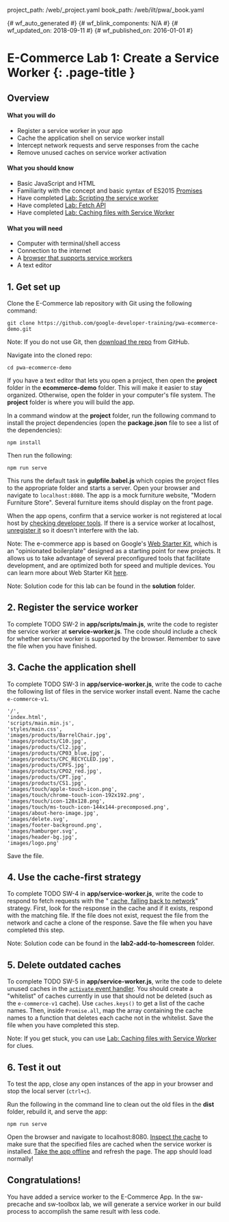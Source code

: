 project_path: /web/_project.yaml
book_path: /web/ilt/pwa/_book.yaml

{# wf_auto_generated #}
{# wf_blink_components: N/A #}
{# wf_updated_on: 2018-09-11 #}
{# wf_published_on: 2016-01-01 #}


# E-Commerce Lab 1: Create a Service Worker {: .page-title }




<div id="overview"></div>


## Overview




#### What you will do

* Register a service worker in your app
* Cache the application shell on service worker install
* Intercept network requests and serve responses from the cache
* Remove unused caches on service worker activation

#### What you should know

* Basic JavaScript and HTML
* Familiarity with the concept and basic syntax of ES2015  [Promises](http://www.html5rocks.com/en/tutorials/es6/promises/)
* Have completed  [Lab: Scripting the service worker](lab-scripting-the-service-worker)
* Have completed  [Lab: Fetch API](lab-fetch-api)
* Have completed  [Lab: Caching files with Service Worker](lab-caching-files-with-service-worker)

#### What you will need

* Computer with terminal/shell access
* Connection to the internet
* A  [browser that supports service workers](https://jakearchibald.github.io/isserviceworkerready/)
* A text editor

<div id="1"></div>


## 1. Get set up




Clone the E-Commerce lab repository with Git using the following command:

    git clone https://github.com/google-developer-training/pwa-ecommerce-demo.git



Note:  If you do not use Git, then <a class="btn" role="button" href="https://github.com/google-developer-training/pwa-ecommerce-demo/archive/master.zip">download the repo</a> from GitHub.



Navigate into the cloned repo:

    cd pwa-ecommerce-demo

If you have a text editor that lets you open a project, then open the __project__ folder in the __ecommerce-demo__ folder. This will make it easier to stay organized. Otherwise, open the folder in your computer's file system. The __project__ folder is where you will build the app.

In a command window at the __project__ folder, run the following command to install the project dependencies (open the __package.json__ file to see a list of the dependencies):

    npm install

Then run the following:

    npm run serve

This runs the default task in __gulpfile.babel.js__ which copies the project files to the appropriate folder and starts a server. Open your browser and navigate to `localhost:8080`. The app is a mock furniture website, "Modern Furniture Store". Several furniture items should display on the front page.

When the app opens, confirm that a service worker is not registered at local host by  [checking developer tools](tools-for-pwa-developers#accesssw). If there is a service worker at localhost,  [unregister it](tools-for-pwa-developers#unregister) so it doesn't interfere with the lab.



Note: The e-commerce app is based on Google's  [Web Starter Kit](https://github.com/google/web-starter-kit/), which is an "opinionated boilerplate" designed as a starting point for new projects. It allows us to take advantage of several preconfigured tools that facilitate development, and are optimized both for speed and multiple devices. You can learn more about Web Starter Kit  [here](/web/tools/starter-kit/).





Note: Solution code for this lab can be found in the __solution__ folder.



<div id="2"></div>


## 2. Register the service worker




To complete TODO SW-2 in __app/scripts/main.js__, write the code to register the service worker at __service-worker.js__. The code should include a check for whether service worker is supported by the browser. Remember to save the file when you have finished.

<div id="3"></div>


## 3. Cache the application shell




To complete TODO SW-3 in __app/service-worker.js__, write the code to cache the following list of files in the service worker install event. Name the cache `e-commerce-v1`.

```
'/',
'index.html',
'scripts/main.min.js',
'styles/main.css',
'images/products/BarrelChair.jpg',
'images/products/C10.jpg',
'images/products/Cl2.jpg',
'images/products/CP03_blue.jpg',
'images/products/CPC_RECYCLED.jpg',
'images/products/CPFS.jpg',
'images/products/CPO2_red.jpg',
'images/products/CPT.jpg',
'images/products/CS1.jpg',
'images/touch/apple-touch-icon.png',
'images/touch/chrome-touch-icon-192x192.png',
'images/touch/icon-128x128.png',
'images/touch/ms-touch-icon-144x144-precomposed.png',
'images/about-hero-image.jpg',
'images/delete.svg',
'images/footer-background.png',
'images/hamburger.svg',
'images/header-bg.jpg',
'images/logo.png'
```

Save the file.

<div id="4"></div>


## 4. Use the cache-first strategy




To complete TODO SW-4 in __app/service-worker.js__, write the code to respond to fetch requests with the " [cache, falling back to network](/web/fundamentals/instant-and-offline/offline-cookbook/#cache-falling-back-to-network)" strategy. First, look for the response in the cache and if it exists, respond with the matching file. If the file does not exist, request the file from the network and cache a clone of the response. Save the file when you have completed this step.



Note: Solution code can be found in the __lab2-add-to-homescreen__ folder.



<div id="5"></div>


## 5. Delete outdated caches




To complete TODO SW-5 in __app/service-worker.js__, write the code to delete unused caches in the  [`activate` event handler](/web/fundamentals/instant-and-offline/offline-cookbook/#on-activate). You should create a "whitelist" of caches currently in use that should not be deleted (such as the `e-commerce-v1` cache). Use `caches.keys()` to get a list of the cache names. Then, inside `Promise.all`, map the array containing the cache names to a function that deletes each cache not in the whitelist. Save the file when you have completed this step.



Note: If you get stuck, you can use  [Lab: Caching files with Service Worker](lab-caching-files-with-service-worker) for clues.



<div id="6"></div>


## 6. Test it out




To test the app, close any open instances of the app in your browser and stop the local server (`ctrl+c`).

Run the following in the command line to clean out the old files in the __dist__ folder, rebuild it, and serve the app:

    npm run serve

Open the browser and navigate to localhost:8080.  [Inspect the cache](tools-for-pwa-developers#storage) to make sure that the specified files are cached when the service worker is installed.  [Take the app offline](tools-for-pwa-developers#offline) and refresh the page. The app should load normally!

<div id="congrats"></div>


## Congratulations!




You have added a service worker to the E-Commerce App. In the sw-precache and sw-toolbox lab, we will generate a service worker in our build process to accomplish the same result with less code.


